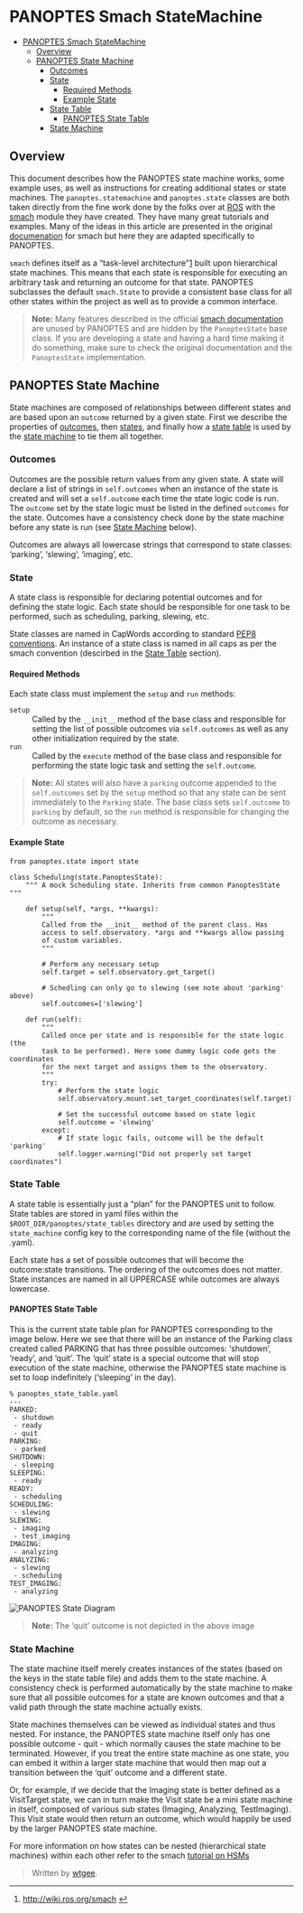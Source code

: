 <h1 id="panoptes-smach-statemachine">PANOPTES Smach StateMachine</h1>

<p><div class="toc">
<ul>
<li><a href="#panoptes-smach-statemachine">PANOPTES Smach StateMachine</a><ul>
<li><a href="#overview">Overview</a></li>
<li><a href="#panoptes-state-machine">PANOPTES State Machine</a><ul>
<li><a href="#outcomes">Outcomes</a></li>
<li><a href="#state">State</a><ul>
<li><a href="#required-methods">Required Methods</a></li>
<li><a href="#example-state">Example State</a></li>
</ul>
</li>
<li><a href="#statetable">State Table</a><ul>
<li><a href="#panoptes-state-table">PANOPTES State Table</a></li>
</ul>
</li>
<li><a href="#statemachine">State Machine</a></li>
</ul>
</li>
</ul>
</li>
</ul>
</div>
</p>



<h2 id="overview">Overview</h2>

<p>This document describes how the PANOPTES state machine works, some example uses, as well as instructions for creating additional states or state machines.  The <code>panoptes.statemachine</code>  and <code>panoptes.state</code> classes are both taken directly from the fine work done by the folks over at <a href="http://ros.org">ROS</a> with the <a href="http://wiki.ros.org/smach">smach</a> module they have created. They have many great tutorials and examples. Many of the ideas in this article are presented in the original <a href="http://wiki.ros.org/smach/Documentation">documenation</a> for smach but here they are adapted specifically to PANOPTES.</p>

<p><code>smach</code> defines itself as a “task-level architecture”<a href="#fn:smach" id="fnref:smach" title="See footnote" class="footnote">1</a> built upon hierarchical state machines. This means that each state is responsible for executing an arbitrary task and returning an outcome for that state. PANOPTES subclasses the default <code>smach.State</code> to provide a consistent base class for all other states within the project as well as to provide a common interface. </p>

<blockquote>
  <p><strong>Note:</strong> Many features described in the official <a href="http://wiki.ros.org/smach/Documentation">smach documentation</a> are unused by PANOPTES and are hidden by the <code>PanoptesState</code> base class. If you are developing a state and having a hard time making it do something, make sure to check the original documentation and the <code>PanoptesState</code> implementation.</p>
</blockquote>



<h2 id="panoptes-state-machine">PANOPTES State Machine</h2>

<p>State machines are composed of relationships between different states and are based upon an <code>outcome</code> returned by a given state. First we describe the properties of <a href="#outcomes">outcomes</a>, then <a href="#state">states</a>, and finally how a <a href="#statetable">state table</a> is used by the <a href="#statemachine">state machine</a> to tie them all together.</p>



<h3 id="outcomes">Outcomes</h3>

<p>Outcomes are the possible return values from any given state. A state will declare a list of strings in <code>self.outcomes</code> when an instance of the state is created and will set a <code>self.outcome</code> each time the state logic code is run. The <code>outcome</code> set by the state logic must be listed in the defined <code>outcomes</code> for the state. Outcomes have a consistency check done by the state machine before any state is run (see <a href="#statemachine">State Machine</a> below).</p>

<p>Outcomes are always all lowercase strings that correspond to state classes: ‘parking’, ‘slewing’, ‘imaging’, etc.</p>



<h3 id="state">State</h3>

<p>A state class is responsible for declaring potential outcomes and for defining the state logic. Each state should be responsible for one task to be performed, such as scheduling, parking, slewing, etc. </p>

<p>State classes are named in CapWords according to standard <a href="http://legacy.python.org/dev/peps/pep-0008/#class-names">PEP8 conventions</a>. An instance of a state class is named in all caps as per the smach convention (descirbed in the <a href="#statetable">State Table</a> section).</p>



<h4 id="required-methods">Required Methods</h4>

<p>Each state class must implement the <code>setup</code> and <code>run</code> methods:</p>

<dl>
<dt><code>setup</code></dt>
<dd>Called by the <code>__init__</code> method of the base class and responsible for setting the list of possible outcomes via <code>self.outcomes</code> as well as any other initialization required by the state.</dd>

<dt><code>run</code></dt>
<dd>Called by the <code>execute</code> method of the base class and responsible for performing the state logic task and setting the <code>self.outcome</code>.</dd>
</dl>

<blockquote>
  <p><strong>Note:</strong> All states will also have a <code>parking</code> outcome appended to the <code>self.outcomes</code> set by the <code>setup</code> method so that any state can be sent immediately to the <code>Parking</code> state. The base class sets <code>self.outcome</code> to <code>parking</code> by default, so the <code>run</code> method is responsible for changing the outcome as necessary.</p>
</blockquote>



<h4 id="example-state">Example State</h4>



<pre class="prettyprint"><code class="language-python3 hljs python"><span class="hljs-keyword">from</span> panoptes.state <span class="hljs-keyword">import</span> state

<span class="hljs-class"><span class="hljs-keyword">class</span> <span class="hljs-title">Scheduling</span><span class="hljs-params">(state.PanoptesState)</span>:</span>
    <span class="hljs-string">""" A mock Scheduling state. Inherits from common PanoptesState """</span>

    <span class="hljs-function"><span class="hljs-keyword">def</span> <span class="hljs-title">setup</span><span class="hljs-params">(self, *args, **kwargs)</span>:</span>
        <span class="hljs-string">"""
        Called from the __init__ method of the parent class. Has
        access to self.observatory. *args and **kwargs allow passing
        of custom variables.
        """</span>

        <span class="hljs-comment"># Perform any necessary setup</span>
        self.target = self.observatory.get_target()

        <span class="hljs-comment"># Schedling can only go to slewing (see note about 'parking' above)</span>
        self.outcomes=[<span class="hljs-string">'slewing'</span>]

    <span class="hljs-function"><span class="hljs-keyword">def</span> <span class="hljs-title">run</span><span class="hljs-params">(self)</span>:</span>
        <span class="hljs-string">"""
        Called once per state and is responsible for the state logic (the
        task to be performed). Here some dummy logic code gets the coordinates
        for the next target and assigns them to the observatory.
        """</span>
        <span class="hljs-keyword">try</span>:
            <span class="hljs-comment"># Perform the state logic</span>
            self.observatory.mount.set_target_coordinates(self.target)

            <span class="hljs-comment"># Set the successful outcome based on state logic</span>
            self.outcome = <span class="hljs-string">'slewing'</span>
        <span class="hljs-keyword">except</span>:
            <span class="hljs-comment"># If state logic fails, outcome will be the default 'parking'</span>
            self.logger.warning(<span class="hljs-string">"Did not properly set target coordinates"</span>)</code></pre>



<h3 id="statetable">State Table</h3>

<p>A state table is essentially just a “plan” for the PANOPTES unit to follow.  State tables are stored in yaml files within the <code>$ROOT_DIR/panoptes/state_tables</code> directory and are used by setting the <code>state_machine</code> config key to the corresponding name of the file (without the .yaml).</p>

<p>Each state has a set of possible outcomes that will become the outcome:state transitions. The ordering of the outcomes does not matter. State instances are named in all UPPERCASE while outcomes are always lowercase.</p>



<h4 id="panoptes-state-table">PANOPTES State Table</h4>

<p>This is the current state table plan for PANOPTES corresponding to the image below. Here we see that there will be an instance of the Parking class created called PARKING that has three possible outcomes: ‘shutdown’, ‘ready’, and ‘quit’. The ‘quit’ state is a special outcome that will stop execution of the state machine, otherwise the PANOPTES state machine is set to loop indefinitely (‘sleeping’ in the day).</p>



<pre class="prettyprint"><code class="language-yaml hljs haml"><span class="hljs-tag">%</span> panoptes_state_table.yaml
-<span class="ruby">--
</span>PARKED:
 -<span class="ruby"> shutdown
</span> -<span class="ruby"> ready
</span> -<span class="ruby"> quit
</span>PARKING:
 -<span class="ruby"> parked
</span>SHUTDOWN:
 -<span class="ruby"> sleeping
</span>SLEEPING:
 -<span class="ruby"> ready
</span>READY:
 -<span class="ruby"> scheduling
</span>SCHEDULING:
 -<span class="ruby"> slewing
</span>SLEWING:
 -<span class="ruby"> imaging
</span> -<span class="ruby"> test_imaging
</span>IMAGING:
 -<span class="ruby"> analyzing
</span>ANALYZING:
 -<span class="ruby"> slewing
</span> -<span class="ruby"> scheduling
</span>TEST_IMAGING:
 -<span class="ruby"> analyzing</span></code></pre>

<p><img src="https://camo.githubusercontent.com/b6d558141fbad5fc28ab2029742fae0ce8fa7ead/687474703a2f2f70726f6a65637470616e6f707465732e6f72672f76312f77702d636f6e74656e742f75706c6f6164732f323031332f31312f504f43532e706e67" alt="PANOPTES State Diagram" title=""></p>

<blockquote>
  <p><strong>Note:</strong> The ‘quit’ outcome is not depicted in the above image</p>
</blockquote>



<h3 id="statemachine">State Machine</h3>

<p>The state machine itself merely creates instances of the states (based on the keys in the state table file) and adds them to the state machine. A consistency check is performed automatically by the state machine to make sure that all possible outcomes for a state are known outcomes and that a valid path through the state machine actually exists.</p>

<p>State machines themselves can be viewed as individual states and thus nested. For instance, the PANOPTES state machine itself only has one possible outcome - quit - which normally causes the state machine to be terminated. However, if you treat the entire state machine as one state, you can embed it within a larger state machine that would then map out a transition between the ‘quit’ outcome and a different state.</p>

<p>Or, for example, if we decide that the Imaging state is better defined as a VisitTarget state, we can in turn make the Visit state be a mini state machine in itself, composed of various sub states (Imaging, Analyzing, TestImaging). This Visit state would then return an outcome, which would happily be used by the larger PANOPTES state machine.</p>

<p>For more information on how states can be nested (hierarchical state machines) within each other refer to the smach <a href="http://wiki.ros.org/smach/Tutorials/Create%20a%20hierarchical%20state%20machine">tutorial on HSMs</a></p>

<blockquote>
  <p>Written by <a href="https://github.com/wtgee">wtgee</a>.</p>
</blockquote>

<div class="footnotes"><hr><ol><li id="fn:smach"><a href="http://wiki.ros.org/smach">http://wiki.ros.org/smach</a> <a href="#fnref:smach" title="Return to article" class="reversefootnote">↩</a></li></ol></div>